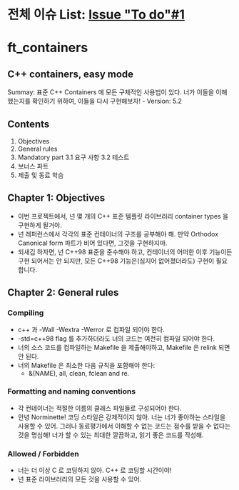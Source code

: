 # 전체 이슈 List: [Issue "To do"#1](https://github.com/brixxt27/ft_containers/issues/1)
# ft_containers
## C++ containers, easy mode
 Summay: 표준 C++ Containers 에 모든 구체적인 사용법이 있다. 너가 이들을 이해했는지를 확인하기 위하여, 이들을 다시 구현해보자! - Version: 5.2

## Contents
1. Objectives
2. General rules
3. Mandatory part
	3.1 요구 사항
	3.2 테스트
4. 보너스 파트
5. 제출 및 동료 학습

## Chapter 1: Objectives
- 이번 프로젝트에서, 넌 몇 개의 C++ 표준 템플릿 라이브러리 container types 을 구현하게 될거야.
- 넌 레퍼런스에서 각각의 표준 컨테이너의 구조를 공부해야 해. 만약 Orthodox Canonical form 파트가 비어 있다면, 그것을 구현하지마.
- 되새김 하자면, 넌 C++98 표준을 준수해야 하고, 컨테이너의 어떠한 이후 기능이든 구현 되어서는 안 되지만, 모든 C++98 기능은(심지어 없어졌더라도) 구현이 필요합니다.

## Chapter 2: General rules
### Compiling
- c++ 과 -Wall -Wextra -Werror 로 컴파일 되어야 한다.
- -std=c++98 flag 를 추가하더라도 너의 코드는 여전히 컴파일 되어야 한다.
- 너의 소스 코드를 컴파일하는 Makefile 을 제출해야하고, Makefile 은 relink 되면 안 된다.
- 너의 Makefile 은 최소한 다음 규칙을 포함해야 한다:
	- &(NAME), all, clean, fclean and re.

### Formatting and naming conventions
- 각 컨테이너는 적절한 이름의 클래스 파일들로 구성되어야 한다.
- 안녕 Norminette! 코딩 스타일은 강제적이지 않아. 너는 너가 좋아하는 스타일을 사용할 수 있어. 그러나 동료평가에서 이해할 수 없는 코드는 점수를 받을 수 없다는 것을 명심해! 너가 할 수 있는 최대한 깔끔하고, 읽기 좋은 코드를 작성해.

### Allowed / Forbidden
- 너는 더 이상 C 로 코딩하지 않아. C++ 로 코딩할 시간이야!
- 넌 표준 라이브러리의 모든 것을 사용할 수 있어.

